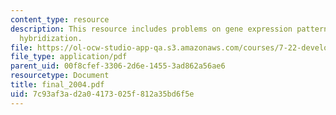 ```yaml
---
content_type: resource
description: This resource includes problems on gene expression patterns, and situ
  hybridization.
file: https://ol-ocw-studio-app-qa.s3.amazonaws.com/courses/7-22-developmental-biology-fall-2005/7c93af3ad2a04173025f812a35bd6f5e_final_2004.pdf
file_type: application/pdf
parent_uid: 00f8cfef-3306-2d6e-1455-3ad862a56ae6
resourcetype: Document
title: final_2004.pdf
uid: 7c93af3a-d2a0-4173-025f-812a35bd6f5e
---
```

